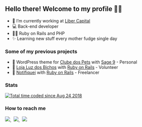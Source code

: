 ## Hello there! Welcome to my profile 👋😁
- 🚀 I’m currently working at [Liber Capital](http://libercapital.com.br/)
- 💻 Back-end developer
- 👨‍💻 Ruby on Rails and PHP
- ✨ Learning new stuff every mother fudge single day

### Some of my previous projects

- 🐶 WordPress theme for [Clube dos Pets](https://clubedospets.com.br/) with [Sage 9](https://roots.io/sage/) - Personal
- 🏪 [Loja Luz dos Bichos](https://luzdosbichos.com.br/) with [Ruby on Rails](https://rubyonrails.org/) - Volunteer
- 📣 [Notifiquei](https://app.notifiquei.com/) with [Ruby on Rails](https://rubyonrails.org/) - Freelancer

### Stats

<p align="left">
    <a href="https://wakatime.com/@fe437549-85c1-4381-bec8-5e86dfcdac04"><img src="https://wakatime.com/badge/user/fe437549-85c1-4381-bec8-5e86dfcdac04.svg" alt="Total time coded since Aug 24 2018" /></a>
</p>

### How to reach me

<p align="left">
    <a href="https://www.twitter.com/junnykx" alt="Twitter">
        <img src="https://img.shields.io/badge/Twitter-%231DA1F2?style=flat-square&logo=twitter&logoColor=white"/>
    </a>
    &nbsp;
    <a href="https://www.linkedin.com/in/joseantonnio" alt="Linkedin">
        <img src="https://img.shields.io/badge/LinkedIn-%230e76a8?style=flat-square&logo=linkedin&logoColor=white" />
    </a>
    &nbsp;
    <a href="#" alt="Discord">
        <img src="https://img.shields.io/badge/Zé%234581-%237289DA?style=flat-square&logo=discord&logoColor=white" />
    </a>
</p>
